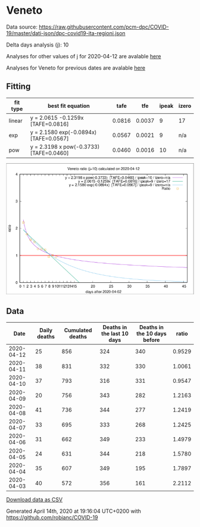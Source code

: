 # Veneto

Data source: https://raw.githubusercontent.com/pcm-dpc/COVID-19/master/dati-json/dpc-covid19-ita-regioni.json

Delta days analysis (j): 10

Analyses for other values of j for 2020-04-12 are avalable [here](../2020-04-12/README.md)

Analyses for Veneto for previous dates are avalable [here](../README.md)

## Fitting 
|fit type|best fit equation|tafe|tfe|ipeak|izero|
|-------|-----|--------|------|---|---|
|linear|y = 2.0615 -0.1259x  [TAFE=0.0816]|0.0816|0.0037|9|17|
|exp|y = 2.1580 exp(-0.0894x)  [TAFE=0.0567]|0.0567|0.0021|9|n/a|
|pow|y = 2.3198 x pow(-0.3733)  [TAFE=0.0460]|0.0460|0.0016|10|n/a|

![Plot](COVID-19_veneto_j10_2020-04-12.png)

## Data
|Date|Daily deaths|Cumulated deaths|Deaths in the last 10 days|Deaths in the 10 days before|ratio|
|----|----------|-----------|-------|--------------------|-----|
|2020-04-12|25|856|324|340|0.9529|
|2020-04-11|38|831|332|330|1.0061|
|2020-04-10|37|793|316|331|0.9547|
|2020-04-09|20|756|343|282|1.2163|
|2020-04-08|41|736|344|277|1.2419|
|2020-04-07|33|695|333|268|1.2425|
|2020-04-06|31|662|349|233|1.4979|
|2020-04-05|24|631|344|218|1.5780|
|2020-04-04|35|607|349|195|1.7897|
|2020-04-03|40|572|356|161|2.2112|

[Download data as CSV](COVID-19_veneto_j10_2020-04-12.csv)

Generated April 14th, 2020 at 19:16:04 UTC+0200 with https://github.com/robianc/COVID-19

